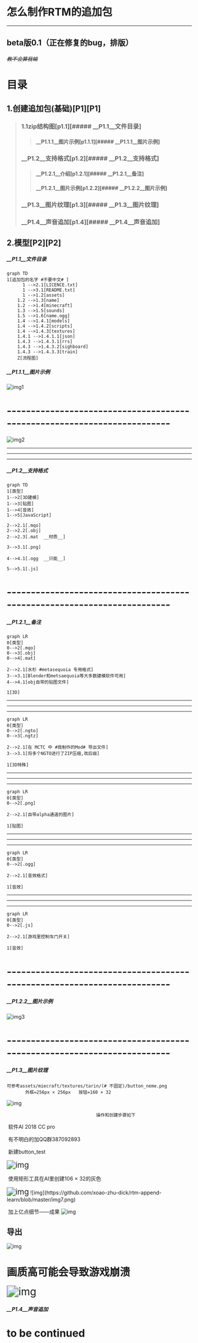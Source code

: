 # 怎么制作RTM的追加包

-----------------
## beta版0.1（正在修复的bug，排版）
###### ~~教不会算我输~~

# 目录
## 1.创建追加包(基础)[P1][P1]
> ### 1.1zip结构图[p1.1][##### __P1.1__文件目录]
> > #### __P1.1.1__图片示例[p1.1.1][##### __P1.1.1__图片示例]
> ### __P1.2__支持格式[p1.2][##### __P1.2__支持格式]
> > #### __P1.2.1__介绍[p1.2.1][##### __P1.2.1__备注]
> > #### __P1.2.1__图片示例[p1.2.2][##### __P1.2.2__图片示例]
>
> ### __P1.3__图片纹理[p1.3][##### __P1.3__图片纹理]
> ### __P1.4__声音追加[p1.4][##### __P1.4__声音追加]
## 2.模型[P2][P2]











##### __P1.1__文件目录

```mermaid
graph TD
1[追加包的名字 #不要中文# ] 
      1 -->2.1[LICENCE.txt]
      1 -->3.1[README.txt]
      1 -->1.2[assets]
    1.2 -->1.3[name]
    1.2 -->1.4[minecraft]
    1.3 -->1.5[sounds]
    1.5 -->1.6[name.ogg]
    1.4 -->1.4.1[models]
    1.4 -->1.4.2[scripts]
    1.4 -->1.4.3[textures]
    1.4.1 -->1.4.1.1[json]
    1.4.3 -->1.4.3.1[rrs]
    1.4.3 -->1.4.3.2[sighboard]
    1.4.3 -->1.4.3.3[train]
    Z[流程图]
```

##### __P1.1.1__图片示例
![img1](https://github.com/xoao-zhu-dick/rtm-append-learn/blob/master/img1.png)

# ------------------------------------------------------------------------

![img2](https://github.com/xoao-zhu-dick/rtm-append-learn/blob/master/img2.png)

---
---------------
---
##### __P1.2__支持格式

```mermaid
graph TD
1[类型]
1-->2[3D建模]
1-->3[贴图]
1-->4[音效]
1-->5[JavaScript]

2-->2.1[.mqo]
2-->2.2[.obj]
2-->2.3[.mat  __材质__]

3-->3.1[.png]

4-->4.1[.ogg  __只能__]

5-->5.1[.js]
```
# ------------------------------------------------------------------------
##### __P1.2.1__备注

```mermaid
graph LR
0[类型]
0-->2[.mqo]
0-->3[.obj]
0-->4[.mat]

2-->2.1[水杉 #metasequoia 专用格式]
3-->3.1[Blender和metsaequoia等大多数建模软件可用]
4-->4.1[obj自带的贴图文件]

1[3D]
```
---
---------------
---
```mermaid
graph LR
0[类型]
0-->2[.ngto]
0-->3[.ngtz]

2-->2.1[在 MCTC 中 #我制作的Mod# 导出文件]
3-->3.1[将多个NGTO进行了ZIP压缩,改后缀]

1[3D特殊]
```
---
---------------
---
```mermaid
graph LR
0[类型]
0-->2[.png]

2-->2.1[自带alpha通道的图片]

1[贴图]
```

---
---------------
---
```mermaid
graph LR
0[类型]
0-->2[.ogg]

2-->2.1[音效格式]

1[音效]
```

---
---------------
---
```mermaid
graph LR
0[类型]
0-->2[.js]

2-->2.1[游戏里控制车门开关]

1[音效]
```
# ------------------------------------------------------------------------
##### __P1.2.2__图片示例
![img3](https://github.com/xoao-zhu-dick/rtm-append-learn/blob/master/img3.png)

# ------------------------------------------------------------------------
##### __P1.3__图片纹理
	可参考assets/miecraft/textures/tarin/(# 不固定)/button_neme.png
	       外框=256px × 256px   按钮=160 × 32
![img](https://github.com/xoao-zhu-dick/rtm-append-learn/blob/master/img4.png)

                                      操作和创建步骤如下 

​                                                                                   软件AI 2018 CC pro

​                                                                           有不明白的加QQ群387092893

​                                                                                        新建button_test 

<img src="https://github.com/xoao-zhu-dick/rtm-append-learn/blob/master/img5.png" alt="img" style="zoom:150%;" />

​                                                                       使用矩形工具在AI里创建106 × 32的灰色 

<img src="https://github.com/xoao-zhu-dick/rtm-append-learn/blob/master/img6.png" alt="img" style="zoom:150%;" />
![img](https://github.com/xoao-zhu-dick/rtm-append-learn/blob/master/img7.png)

​                                                                                      加上亿点细节——成果
![img](https://github.com/xoao-zhu-dick/rtm-append-learn/blob/master/img8.png)

##  导出

![img](mhttps://github.com/xoao-zhu-dick/rtm-append-learn/blob/master/img9.png)
# 画质高可能会导致游戏崩溃
<img src="https://github.com/xoao-zhu-dick/rtm-append-learn/blob/master/button_test.png" alt="img" style="zoom:200%;" />

##### __P1.4__声音追加

#                                   **to be continued**  
